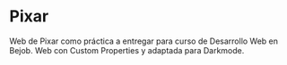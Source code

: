 # Pixar
 Web de Pixar como práctica a entregar para curso de Desarrollo Web en Bejob. Web con Custom Properties y adaptada para Darkmode.
